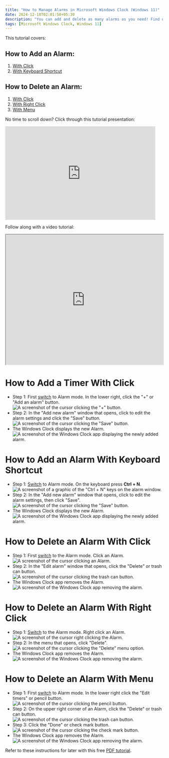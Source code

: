 ```yaml
---
title: "How to Manage Alarms in Microsoft Windows Clock (Windows 11)"
date: 2024-12-18T02:01:58+05:30
description: "You can add and delete as many alarms as you need! Find out how in this post."
tags: [Microsoft Windows Clock, Windows 11]
---
```

This tutorial covers:

## How to Add an Alarm:
1. [With Click](#1)
2. [With Keyboard Shortcut](#2)

## How to Delete an Alarm:
1. [With Click](#3)
2. [With Right Click](#4)
3. [With Menu](#5)

<p>No time to scroll down? Click through this tutorial presentation:</p>
<iframe src="https://docs.google.com/presentation/d/13odiOl0-BpyaRx8Zs8nfTJJsvexfcCxD-A-B2BXoywo/embed?start=false&loop=false&delayms=3000" frameborder="0" width="480" height="299" allowfullscreen="true" mozallowfullscreen="true" webkitallowfullscreen="true"></iframe>

<br />

Follow along with a video tutorial:
<iframe class="BLOG_video_class" allowfullscreen="" youtube-src-id="Xp3RwwepZEk" width="100%" height="416" src="https://www.youtube.com/embed/Xp3RwwepZEk"></iframe>

<br />

<h1 id="1">How to Add a Timer With Click</h1>

* Step 1: First [switch](https://qhtutorials.github.io/posts/how-to-edit-windows-clock-settings/) to Alarm mode. In the lower right, click the "+" or "Add an alarm" button.  <div class="stepimage">![A screenshot of the cursor clicking the "+" button.](blogclickplus1.png "Click '+' ")</div> 
* Step 2: In the "Add new alarm" window that opens, click to edit the alarm settings and click the "Save" button. <div class="stepimage">![A screenshot of the cursor clicking the "Save" button.](blogclickplus2.png "Click 'Save' ")</div> 
* The Windows Clock displays the new Alarm. <div class="stepimage">![A screenshot of the Windows Clock app displaying the newly added alarm.](blogclickplus3.png "The new alarm")</div> 

<h1 id="2">How to Add an Alarm With Keyboard Shortcut</h1>

* Step 1: [Switch](https://qhtutorials.github.io/posts/how-to-edit-windows-clock-settings/) to Alarm mode. On the keyboard press **Ctrl + N**. <div class="stepimage">![A screenshot of a graphic of the "Ctrl + N" keys on the alarm window.](blogctrln1.png "Press 'Ctrl + N' ")</div> 
* Step 2: In the "Add new alarm" window that opens, click to edit the alarm settings, then click "Save". <div class="stepimage">![A screenshot of the cursor clicking the "Save" button.](blogctrln2.png  "Click 'Save' ")</div>
* The Windows Clock displays the new Alarm. <div class="stepimage">![A screenshot of the Windows Clock app displaying the newly added alarm.](blogctrln3.png  "The new alarm")</div>

<h1 id="3">How to Delete an Alarm With Click</h1>
 
* Step 1: First [switch](https://qhtutorials.github.io/posts/how-to-edit-windows-clock-settings/) to the Alarm mode. Click an Alarm. <div class="stepimage">![A screenshot of the cursor clicking an Alarm.](blogclickalarmfordelete.png  "Click an Alarm")</div>
* Step 2: In the "Edit alarm" window that opens, click the "Delete" or trash can button. <div class="stepimage">![A screenshot of the cursor clicking the trash can button.](blogclickdelete1.png "Click the trash can")</div>
* The Windows Clock app removes the Alarm. <div class="stepimage">![A screenshot of the Windows Clock app removing the alarm.](blogclickdelete2.png  "The alarm disappears")</div>

<h1 id="4">How to Delete an Alarm With Right Click</h1>

* Step 1: [Switch](https://qhtutorials.github.io/posts/how-to-edit-windows-clock-settings/) to the Alarm mode. Right click an Alarm. <div class="stepimage">![A screenshot of the cursor right clicking the Alarm.](blogrightclickdelete1.png  "Right click an alarm")</div>
* Step 2: In the menu that opens, click "Delete". <div class="stepimage">![A screenshot of the cursor clicking the "Delete" menu option.](blogrightclickdelete2.png  "Click 'Delete' ")</div>
* The Windows Clock app removes the Alarm. <div class="stepimage">![A screenshot of the Windows Clock app removing the alarm.](blogrightclickdelete3.png  "The alarm disappears")</div> 

<h1 id="5">How to Delete an Alarm With Menu</h1>

* Step 1: First [switch](https://qhtutorials.github.io/posts/how-to-edit-windows-clock-settings/) to Alarm mode. In the lower right click the "Edit timers" or pencil button. <div class="stepimage">![A screenshot of the cursor clicking the pencil button.](blogclickpencildelete1.png  "Click the pencil button")</div>
* Step 2: On the upper right corner of an Alarm, click the "Delete" or trash can button. <div class="stepimage">![A screenshot of the cursor clicking the trash can button.](blogclickpencildelete2.png  "Click the trash can")</div> 
* Step 3: Click the "Done" or check mark button. <div class="stepimage">![A screenshot of the cursor clicking the check mark button.](blogclickpencildelete3.png  "Click the check mark")</div>
* The Windows Clock app removes the Alarm. <div class="stepimage">![A screenshot of the Windows Clock app removing the alarm.](blogclickpencildelete4.png  "The alarm disappears")</div>

Refer to these instructions for later with this free [PDF tutorial](https://drive.google.com/file/d/1dfehQjWd2DHK8xAsg4JyRLI-mmSLR5Ac/view?usp=sharing).

<br />









